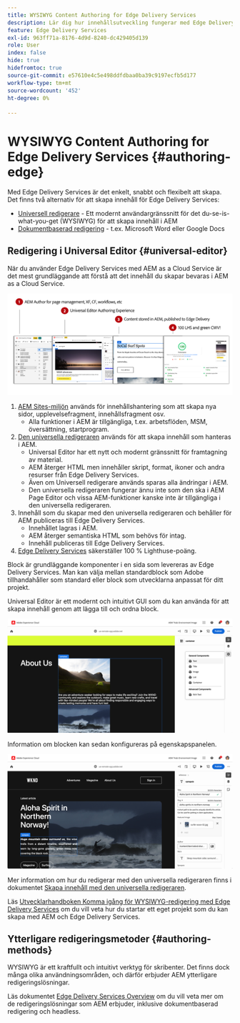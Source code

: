 ```yaml
---
title: WYSIWYG Content Authoring for Edge Delivery Services
description: Lär dig hur innehållsutveckling fungerar med Edge Delivery Services och hur du skapar AEM-innehåll med Edge Delivery Services.
feature: Edge Delivery Services
exl-id: 963ff71a-8176-4d9d-8240-dc429405d139
role: User
index: false
hide: true
hidefromtoc: true
source-git-commit: e57610e4c5e498ddfdbaa0ba39c9197ecfb5d177
workflow-type: tm+mt
source-wordcount: '452'
ht-degree: 0%

---
```



# WYSIWYG Content Authoring for Edge Delivery Services {#authoring-edge}

Med Edge Delivery Services är det enkelt, snabbt och flexibelt att skapa. Det finns två alternativ för att skapa innehåll för Edge Delivery Services:

* [Universell redigerare](#universal-editor) - Ett modernt användargränssnitt för det du-se-is-what-you-get (WYSIWYG) för att skapa innehåll i AEM
* [Dokumentbaserad redigering](#document-based) - t.ex. Microsoft Word eller Google Docs

## Redigering i Universal Editor {#universal-editor}

När du använder Edge Delivery Services med AEM as a Cloud Service är det mest grundläggande att förstå att det innehåll du skapar bevaras i AEM as a Cloud Service.

![Så här fungerar WYSIWYG Authoring med Edge Delivery Services](assets/how-aem-edge-works.png)

1. [AEM Sites-miljön](/help/sites-cloud/authoring/quick-start.md) används för innehållshantering som att skapa nya sidor, upplevelsefragment, innehållsfragment osv.
   * Alla funktioner i AEM är tillgängliga, t.ex. arbetsflöden, MSM, översättning, startprogram.
1. [Den universella redigeraren](/help/sites-cloud/authoring/universal-editor/authoring.md) används för att skapa innehåll som hanteras i AEM.
   * Universal Editor har ett nytt och modernt gränssnitt för framtagning av material.
   * AEM återger HTML men innehåller skript, format, ikoner och andra resurser från Edge Delivery Services.
   * Även om Universell redigerare används sparas alla ändringar i AEM.
   * Den universella redigeraren fungerar ännu inte som den ska i AEM Page Editor och vissa AEM-funktioner kanske inte är tillgängliga i den universella redigeraren.
1. Innehåll som du skapar med den universella redigeraren och behåller för AEM publiceras till Edge Delivery Services.
   * Innehållet lagras i AEM.
   * AEM återger semantiska HTML som behövs för intag.
   * Innehåll publiceras till Edge Delivery Services.
1. [Edge Delivery Services](/help/edge/developer/keeping-it-100.md) säkerställer 100 % Lighthuse-poäng.

Block är grundläggande komponenter i en sida som levereras av Edge Delivery Services. Man kan välja mellan standardblock som Adobe tillhandahåller som standard eller block som utvecklarna anpassat för ditt projekt.

Universal Editor är ett modernt och intuitivt GUI som du kan använda för att skapa innehåll genom att lägga till och ordna block.

![Lägga till och ordna block i den universella redigeraren](assets/blocks.png)

Information om blocken kan sedan konfigureras på egenskapspanelen.

![Konfigurerar blockegenskaper](assets/block-properties.png)

Mer information om hur du redigerar med den universella redigeraren finns i dokumentet [Skapa innehåll med den universella redigeraren](/help/sites-cloud/authoring/universal-editor/authoring.md).

Läs [Utvecklarhandboken Komma igång för WYSIWYG-redigering med Edge Delivery Services](/help/edge/wysiwyg-authoring/edge-dev-getting-started.md) om du vill veta hur du startar ett eget projekt som du kan skapa med AEM och Edge Delivery Services.

## Ytterligare redigeringsmetoder  {#authoring-methods}

WYSIWYG är ett kraftfullt och intuitivt verktyg för skribenter. Det finns dock många olika användningsområden, och därför erbjuder AEM ytterligare redigeringslösningar.

Läs dokumentet [Edge Delivery Services Overview](/help/edge/overview.md#authoring-method) om du vill veta mer om de redigeringslösningar som AEM erbjuder, inklusive dokumentbaserad redigering och headless.
